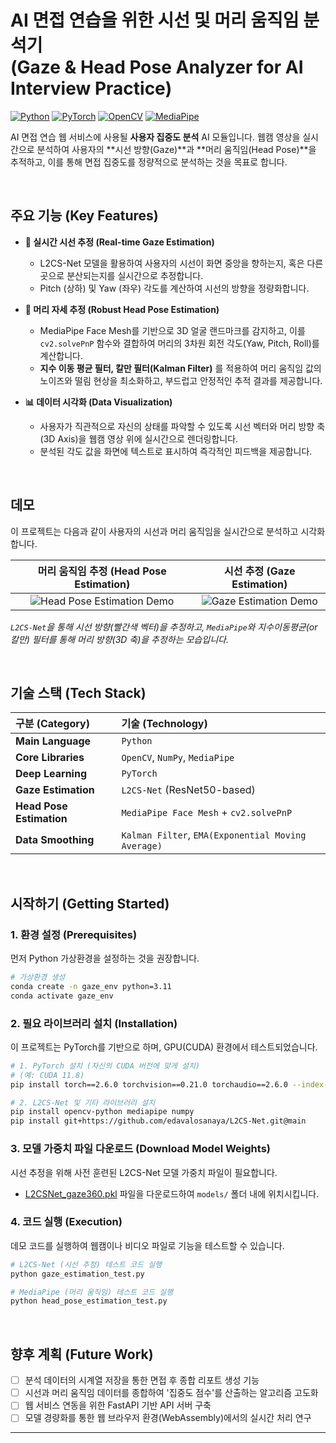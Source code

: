# AI 면접 연습을 위한 시선 및 머리 움직임 분석기 <br>(Gaze & Head Pose Analyzer for AI Interview Practice)

[![Python](https://img.shields.io/badge/Python-3.9%2B-blue?logo=python)](https://www.python.org/)
[![PyTorch](https://img.shields.io/badge/PyTorch-2.0%2B-orange?logo=pytorch)](https://pytorch.org/)
[![OpenCV](https://img.shields.io/badge/OpenCV-4.x-green?logo=opencv)](https://opencv.org/)
[![MediaPipe](https://img.shields.io/badge/MediaPipe-0.10%2B-red?logo=google)](https://developers.google.com/mediapipe)

AI 면접 연습 웹 서비스에 사용될 **사용자 집중도 분석** AI 모듈입니다. 웹캠 영상을 실시간으로 분석하여 사용자의 **시선 방향(Gaze)**과 **머리 움직임(Head Pose)**을 추적하고, 이를 통해 면접 집중도를 정량적으로 분석하는 것을 목표로 합니다.

<br>

## 주요 기능 (Key Features)

- **👀 실시간 시선 추정 (Real-time Gaze Estimation)**
  - L2CS-Net 모델을 활용하여 사용자의 시선이 화면 중앙을 향하는지, 혹은 다른 곳으로 분산되는지를 실시간으로 추정합니다.
  - Pitch (상하) 및 Yaw (좌우) 각도를 계산하여 시선의 방향을 정량화합니다.

- **🌝 머리 자세 추정 (Robust Head Pose Estimation)**
  - MediaPipe Face Mesh를 기반으로 3D 얼굴 랜드마크를 감지하고, 이를 `cv2.solvePnP` 함수와 결합하여 머리의 3차원 회전 각도(Yaw, Pitch, Roll)를 계산합니다.
  - **지수 이동 평균 필터, 칼만 필터(Kalman Filter)** 를 적용하여 머리 움직임 값의 노이즈와 떨림 현상을 최소화하고, 부드럽고 안정적인 추적 결과를 제공합니다.

- **📊 데이터 시각화 (Data Visualization)**
  - 사용자가 직관적으로 자신의 상태를 파악할 수 있도록 시선 벡터와 머리 방향 축(3D Axis)을 웹캠 영상 위에 실시간으로 렌더링합니다.
  - 분석된 각도 값을 화면에 텍스트로 표시하여 즉각적인 피드백을 제공합니다.

<br>

## 데모

이 프로젝트는 다음과 같이 사용자의 시선과 머리 움직임을 실시간으로 분석하고 시각화합니다.

| 머리 움직임 추정 (Head Pose Estimation) | 시선 추정 (Gaze Estimation) |
| :-------------------------: | :------------------------------------: |
| ![Head Pose Estimation Demo](etc/head_pose_demo.gif) | ![Gaze Estimation Demo](etc/gaze_demo.gif) |

*`L2CS-Net`을 통해 시선 방향(빨간색 벡터)을 추정하고, `MediaPipe`와 지수이동평균(or 칼만) 필터를 통해 머리 방향(3D 축)을 추정하는 모습입니다.*

<br>

## 기술 스택 (Tech Stack)

| 구분 (Category) | 기술 (Technology) |
| :--- | :--- |
| **Main Language** | `Python` |
| **Core Libraries** | `OpenCV`, `NumPy`, `MediaPipe` |
| **Deep Learning** | `PyTorch` |
| **Gaze Estimation** | `L2CS-Net` (ResNet50-based) |
| **Head Pose Estimation** | `MediaPipe Face Mesh` + `cv2.solvePnP` |
| **Data Smoothing** | `Kalman Filter`, `EMA(Exponential Moving Average)` |

<br>

## 시작하기 (Getting Started)

### 1. 환경 설정 (Prerequisites)

먼저 Python 가상환경을 설정하는 것을 권장합니다.

```bash
# 가상환경 생성
conda create -n gaze_env python=3.11
conda activate gaze_env
```

### 2. 필요 라이브러리 설치 (Installation)

이 프로젝트는 PyTorch를 기반으로 하며, GPU(CUDA) 환경에서 테스트되었습니다.

```bash
# 1. PyTorch 설치 (자신의 CUDA 버전에 맞게 설치)
# (예: CUDA 11.8)
pip install torch==2.6.0 torchvision==0.21.0 torchaudio==2.6.0 --index-url https://download.pytorch.org/whl/cu118

# 2. L2CS-Net 및 기타 라이브러리 설치
pip install opencv-python mediapipe numpy
pip install git+https://github.com/edavalosanaya/L2CS-Net.git@main
```

### 3. 모델 가중치 파일 다운로드 (Download Model Weights)

시선 추정을 위해 사전 훈련된 L2CS-Net 모델 가중치 파일이 필요합니다.

- [L2CSNet_gaze360.pkl](https://drive.google.com/drive/folders/17p6ORr-JQJcw-eYtG2WGNiuS_qVKwdWd?usp=sharing) 파일을 다운로드하여 `models/` 폴더 내에 위치시킵니다.

### 4. 코드 실행 (Execution)

데모 코드를 실행하여 웹캠이나 비디오 파일로 기능을 테스트할 수 있습니다.

```python
# L2CS-Net (시선 추정) 테스트 코드 실행
python gaze_estimation_test.py

# MediaPipe (머리 움직임) 테스트 코드 실행
python head_pose_estimation_test.py
```

<br>

## 향후 계획 (Future Work)

- [ ] 분석 데이터의 시계열 저장을 통한 면접 후 종합 리포트 생성 기능
- [ ] 시선과 머리 움직임 데이터를 종합하여 '집중도 점수'를 산출하는 알고리즘 고도화
- [ ] 웹 서비스 연동을 위한 FastAPI 기반 API 서버 구축
- [ ] 모델 경량화를 통한 웹 브라우저 환경(WebAssembly)에서의 실시간 처리 연구

---
